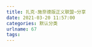 ```yaml
---
title: 扎克·施奈德版正义联盟~分享
date: 2021-03-20 11:57:00
categories: 默认分类
urlname: 67
tags:
---
```

<!--markdown-->